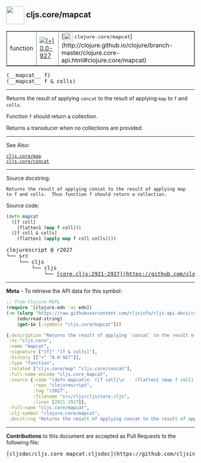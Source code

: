## <img width="48px" valign="middle" src="http://i.imgur.com/Hi20huC.png"> cljs.core/mapcat

 <table border="1">
<tr>

<td>function</td>
<td><a href="https://github.com/cljsinfo/cljs-api-docs/tree/0.0-927"><img valign="middle" alt="[+] 0.0-927" src="https://img.shields.io/badge/+-0.0--927-lightgrey.svg"></a> </td>
<td>
[<img height="24px" valign="middle" src="http://i.imgur.com/1GjPKvB.png"> <samp>clojure.core/mapcat</samp>](http://clojure.github.io/clojure/branch-master/clojure.core-api.html#clojure.core/mapcat)
</td>
</tr>
</table>

 <samp>
(__mapcat__ f)<br>
</samp>
 <samp>
(__mapcat__ f & colls)<br>
</samp>

---

Returns the result of applying `concat` to the result of applying `map` to `f`
and `colls`.

Function `f` should return a collection.

Returns a transducer when no collections are provided.

---


See Also:

[`cljs.core/map`](cljs.core_map.md)<br>
[`cljs.core/concat`](cljs.core_concat.md)<br>

---

Source docstring:

```
Returns the result of applying concat to the result of applying map
to f and colls.  Thus function f should return a collection.
```

Source code:

```clj
(defn mapcat
  ([f coll]
    (flatten1 (map f coll)))
  ([f coll & colls]
    (flatten1 (apply map f coll colls))))
```

 <pre>
clojurescript @ r2027
└── src
    └── cljs
        └── cljs
            └── <ins>[core.cljs:2921-2927](https://github.com/clojure/clojurescript/blob/r2027/src/cljs/cljs/core.cljs#L2921-L2927)</ins>
</pre>


---

__Meta__ - To retrieve the API data for this symbol:

```clj
;; from Clojure REPL
(require '[clojure.edn :as edn])
(-> (slurp "https://raw.githubusercontent.com/cljsinfo/cljs-api-docs/catalog/cljs-api.edn")
    (edn/read-string)
    (get-in [:symbols "cljs.core/mapcat"]))
```

```clj
{:description "Returns the result of applying `concat` to the result of applying `map` to `f`\nand `colls`.\n\nFunction `f` should return a collection.\n\nReturns a transducer when no collections are provided.",
 :ns "cljs.core",
 :name "mapcat",
 :signature ["[f]" "[f & colls]"],
 :history [["+" "0.0-927"]],
 :type "function",
 :related ["cljs.core/map" "cljs.core/concat"],
 :full-name-encode "cljs.core_mapcat",
 :source {:code "(defn mapcat\n  ([f coll]\n    (flatten1 (map f coll)))\n  ([f coll & colls]\n    (flatten1 (apply map f coll colls))))",
          :repo "clojurescript",
          :tag "r2027",
          :filename "src/cljs/cljs/core.cljs",
          :lines [2921 2927]},
 :full-name "cljs.core/mapcat",
 :clj-symbol "clojure.core/mapcat",
 :docstring "Returns the result of applying concat to the result of applying map\nto f and colls.  Thus function f should return a collection."}

```

---

__Contributions__ to this document are accepted as Pull Requests to the following file:

 <pre>
[cljsdoc/cljs.core_mapcat.cljsdoc](https://github.com/cljsinfo/cljs-api-docs/blob/master/cljsdoc/cljs.core_mapcat.cljsdoc)
</pre>

